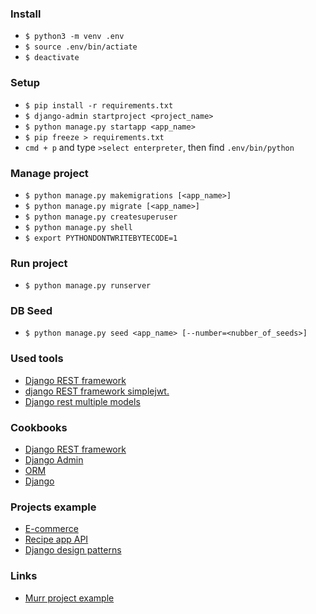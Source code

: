 ### Install

- `$ python3 -m venv .env`
- `$ source .env/bin/actiate`
- `$ deactivate`

### Setup

- `$ pip install -r requirements.txt`
- `$ django-admin startproject <project_name>`
- `$ python manage.py startapp <app_name>`
- `$ pip freeze > requirements.txt`
- `cmd + p` and type `>select enterpreter`, then find `.env/bin/python`

### Manage project

- `$ python manage.py makemigrations [<app_name>]`
- `$ python manage.py migrate [<app_name>]`
- `$ python manage.py createsuperuser`
- `$ python manage.py shell`
- `$ export PYTHONDONTWRITEBYTECODE=1`

### Run project

- `$ python manage.py runserver`

### DB Seed

- `$ python manage.py seed <app_name> [--number=<nubber_of_seeds>]`

### Used tools

- [Django REST framework](https://www.django-rest-framework.org/)
- [django REST framework simplejwt.](https://django-rest-framework-simplejwt.readthedocs.io/en/latest/getting_started.html)
- [Django rest multiple models](https://django-rest-multiple-models.readthedocs.io/en/latest/)

### Cookbooks

- [Django REST framework](https://books.agiliq.com/projects/django-api-polls-tutorial/en/latest/)
- [Django Admin](https://books.agiliq.com/projects/django-admin-cookbook/en/latest/)
- [ORM](https://books.agiliq.com/projects/django-orm-cookbook/en/)
- [Django](https://books.agiliq.com/projects/django-orm-cookbook/en/)

### Projects example

- [E-commerce](https://github.com/justdjango/django-react-ecommerce)
- [Recipe app API](https://github.com/LondonAppDeveloper/recipe-app-api)
- [Django design patterns](https://github.com/PacktPublishing/Django-Design-Patterns-and-Best-Practices-Second-Edition)

### Links

- [Murr project example](https://gitlab.com/Murrengan/murr)
